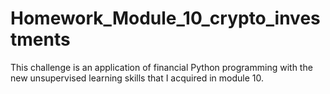 # Homework_Module_10_crypto_investments
This challenge is an application of financial Python programming with the new unsupervised learning skills that I acquired in module 10.
